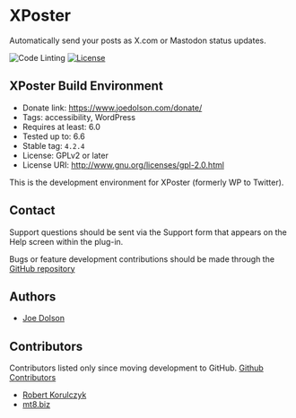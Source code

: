# XPoster

Automatically send your posts as X.com or Mastodon status updates.

![Code Linting](https://github.com/joedolson/wp-to-twitter/actions/workflows/main.yml/badge.svg) [![License](https://img.shields.io/badge/license-GPL--2.0%2B-green.svg)](https://www.gnu.org/license/gpl-2.0.html)

## XPoster Build Environment

* Donate link: https://www.joedolson.com/donate/
* Tags: accessibility, WordPress
* Requires at least: 6.0
* Tested up to: 6.6
* Stable tag: `4.2.4`
* License: GPLv2 or later  
* License URI: http://www.gnu.org/licenses/gpl-2.0.html  

This is the development environment for XPoster (formerly WP to Twitter).

## Contact

Support questions should be sent via the Support form that appears on the Help screen within the plug-in.

Bugs or feature development contributions should be made through the [GitHub repository](https://github.com/joedolson/wp-to-twitter/issues)

## Authors 

* [Joe Dolson](https://www.joedolson.com)

## Contributors

Contributors listed only since moving development to GitHub. [Github Contributors](https://github.com/joedolson/wp-to-twitter/graphs/contributors)

* [Robert Korulczyk](https://github.com/rob006)
* [mt8.biz](https://github.com/mt8)

